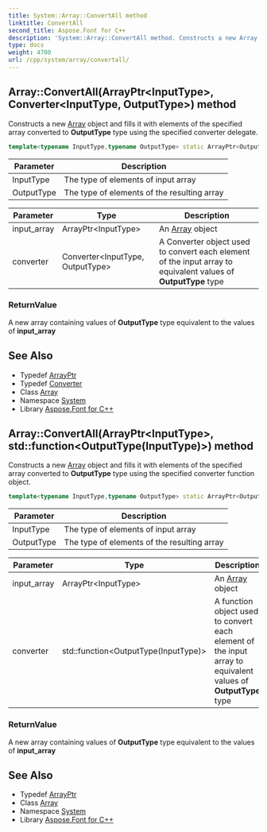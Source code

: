 ```yaml
---
title: System::Array::ConvertAll method
linktitle: ConvertAll
second_title: Aspose.Font for C++
description: 'System::Array::ConvertAll method. Constructs a new Array object and fills it with elements of the specified array converted to OutputType type using the specified converter delegate in C++.'
type: docs
weight: 4700
url: /cpp/system/array/convertall/
---
```

## Array::ConvertAll(ArrayPtr\<InputType\>, Converter\<InputType, OutputType\>) method


Constructs a new [Array](../) object and fills it with elements of the specified array converted to **OutputType** type using the specified converter delegate.

```cpp
template<typename InputType,typename OutputType> static ArrayPtr<OutputType> System::Array<T>::ConvertAll(ArrayPtr<InputType> input_array, Converter<InputType, OutputType> converter)
```


| Parameter | Description |
| --- | --- |
| InputType | The type of elements of input array |
| OutputType | The type of elements of the resulting array |

| Parameter | Type | Description |
| --- | --- | --- |
| input_array | ArrayPtr\<InputType\> | An [Array](../) object |
| converter | Converter\<InputType, OutputType\> | A Converter object used to convert each element of the input array to equivalent values of **OutputType** type |

### ReturnValue

A new array containing values of **OutputType** type equivalent to the values of **input_array**

## See Also

* Typedef [ArrayPtr](../../arrayptr/)
* Typedef [Converter](../../converter/)
* Class [Array](../)
* Namespace [System](../../)
* Library [Aspose.Font for C++](../../../)
## Array::ConvertAll(ArrayPtr\<InputType\>, std::function\<OutputType(InputType)>) method


Constructs a new [Array](../) object and fills it with elements of the specified array converted to **OutputType** type using the specified converter function object.

```cpp
template<typename InputType,typename OutputType> static ArrayPtr<OutputType> System::Array<T>::ConvertAll(ArrayPtr<InputType> input_array, std::function<OutputType(InputType)> converter)
```


| Parameter | Description |
| --- | --- |
| InputType | The type of elements of input array |
| OutputType | The type of elements of the resulting array |

| Parameter | Type | Description |
| --- | --- | --- |
| input_array | ArrayPtr\<InputType\> | An [Array](../) object |
| converter | std::function\<OutputType(InputType)> | A function object used to convert each element of the input array to equivalent values of **OutputType** type |

### ReturnValue

A new array containing values of **OutputType** type equivalent to the values of **input_array**

## See Also

* Typedef [ArrayPtr](../../arrayptr/)
* Class [Array](../)
* Namespace [System](../../)
* Library [Aspose.Font for C++](../../../)
